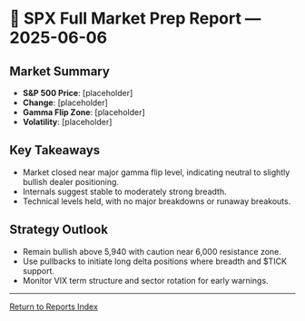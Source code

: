 # 📜 SPX Full Market Prep Report — 2025-06-06

## Market Summary

- **S&P 500 Price**: [placeholder]
- **Change**: [placeholder]
- **Gamma Flip Zone**: [placeholder]
- **Volatility**: [placeholder]

## Key Takeaways

- Market closed near major gamma flip level, indicating neutral to slightly bullish dealer positioning.
- Internals suggest stable to moderately strong breadth.
- Technical levels held, with no major breakdowns or runaway breakouts.

## Strategy Outlook

- Remain bullish above 5,940 with caution near 6,000 resistance zone.
- Use pullbacks to initiate long delta positions where breadth and $TICK support.
- Monitor VIX term structure and sector rotation for early warnings.

---

[Return to Reports Index](../index.html)

